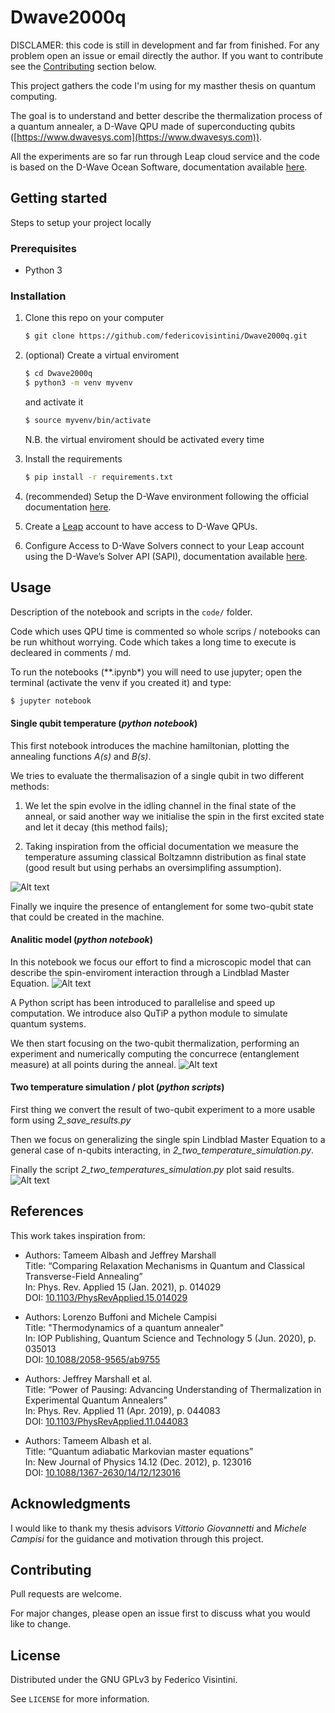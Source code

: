 # Dwave2000q

DISCLAMER:
this code is still in development and far from finished.
For any problem open an issue or email directly the author.
If you want to contribute see the [Contributing](#contributing) section below.

This project gathers the code I'm using for
my masther thesis on quantum computing.

The goal is to understand and better describe
the thermalization process of a quantum annealer,
a D-Wave QPU made of superconducting qubits
([https://www.dwavesys.com](https://www.dwavesys.com)).

All the experiments are so far run through Leap
cloud service and the code is based on the D-Wave
Ocean Software, documentation available
[here](https://docs.ocean.dwavesys.com/en/latest/index.html).

## Getting started
Steps to setup your project locally

### Prerequisites
- Python 3

### Installation
1. Clone this repo on your computer
   ```bash
   $ git clone https://github.com/federicovisintini/Dwave2000q.git
   ```

2. (optional) Create a virtual enviroment
   ```bash
   $ cd Dwave2000q
   $ python3 -m venv myvenv
   ```
   and activate it
   ```bash
   $ source myvenv/bin/activate
   ```
   N.B. the virtual enviroment should be activated every time

3. Install the requirements
   ```bash
   $ pip install -r requirements.txt
   ```

4. (recommended) Setup the D-Wave environment
   following the official documentation [here](https://docs.ocean.dwavesys.com/en/stable/overview/install.html#set-up-your-environment).

5. Create a [Leap](https://cloud.dwavesys.com/leap/login/?next=/leap/)
   account to have access to D-Wave QPUs.
   
6. Configure Access to D-Wave Solvers connect to your Leap account
   using the D-Wave’s Solver API (SAPI), documentation available
   [here](https://docs.ocean.dwavesys.com/en/stable/overview/sapi.html#sapi-access).
   
## Usage
Description of the notebook and scripts in the `code/` folder.

Code which uses QPU time is commented so whole scrips / notebooks
can be run whithout worrying. Code which takes a long time to execute
is decleared in comments / md.

To run the notebooks (**.ipynb*) you will need to use jupyter;
open the terminal (activate the venv if you created it) and type:
```bash
$ jupyter notebook
```

#### Single qubit temperature (*python notebook*)
This first notebook introduces the machine hamiltonian,
plotting the annealing functions *A(s)* and *B(s)*.

We tries to evaluate the thermalisazion of a single qubit
in two different methods:

1. We let the spin evolve in the idling channel in the final 
   state of the anneal, or said another way
   we initialise the spin in the first excited state and let it decay
   (this method fails);
   
2. Taking inspiration from the official documentation 
   we measure the temperature assuming classical Boltzamnn distribution
   as final state (good result but using perhabs an oversimplifing assumption).
   
![Alt text](images/temperature_fit.png?raw=true)
   
Finally we inquire the presence of entanglement for some two-qubit state
that could be created in the machine.

#### Analitic model (*python notebook*)
In this notebook we focus our effort to find a microscopic model
that can describe the spin-enviroment interaction through
a Lindblad Master Equation.
![Alt text](images/lindblad_equation.png?raw=true)


A Python script has been introduced to parallelise and speed up
computation.
We introduce also QuTiP a python module to simulate quantum systems.

We then start focusing on the two-qubit thermalization,
performing an experiment and numerically computing the concurrece
(entanglement measure) at all points during the anneal.
![Alt text](images/concurrence.png?raw=true)

#### Two temperature simulation / plot (*python scripts*)
First thing we convert the result of two-qubit experiment to a more usable
form using *2_save_results.py*

Then we focus on generalizing the single spin Lindblad Master Equation
to a general case of n-qubits interacting, in *2_two_temperature_simulation.py*.

Finally the script *2_two_temperatures_simulation.py* plot said results.
![Alt text](images/2_qubits_temperature.png?raw=true)


## References
This work takes inspiration from:
- Authors: Tameem Albash and Jeffrey Marshall  
  Title: “Comparing Relaxation Mechanisms in Quantum and Classical Transverse-Field Annealing”  
  In: Phys. Rev. Applied 15 (Jan. 2021), p. 014029  
  DOI: [10.1103/PhysRevApplied.15.014029](https://doi.org/10.1103/PhysRevApplied.15.014029)
    
- Authors: Lorenzo Buffoni and Michele Campisi  
  Title: "Thermodynamics of a quantum annealer"  
  In: IOP Publishing, Quantum Science and Technology 5 (Jun. 2020), p. 035013  
  DOI: [10.1088/2058-9565/ab9755](https://doi.org/10.1088/2058-9565/ab9755)
  
- Authors: Jeffrey Marshall et al.  
  Title: “Power of Pausing: Advancing Understanding of Thermalization in Experimental Quantum Annealers”  
  In: Phys. Rev. Applied 11 (Apr. 2019), p. 044083  
  DOI: [10.1103/PhysRevApplied.11.044083](https://doi.org/10.1103/PhysRevApplied.11.044083)  

- Authors: Tameem Albash et al.  
  Title: “Quantum adiabatic Markovian master equations”  
  In: New Journal of Physics 14.12 (Dec. 2012), p. 123016  
  DOI: [10.1088/1367-2630/14/12/123016](https://doi.org/10.1088/1367-2630/14/12/123016)
  
## Acknowledgments
I would like to thank my thesis advisors *Vittorio Giovannetti* and *Michele Campisi*
for the guidance and motivation through this project.

## Contributing
Pull requests are welcome.

For major changes, please open an issue first to discuss what you would like to change.

## License
Distributed under the GNU GPLv3 by Federico Visintini.

See `LICENSE` for more information.
